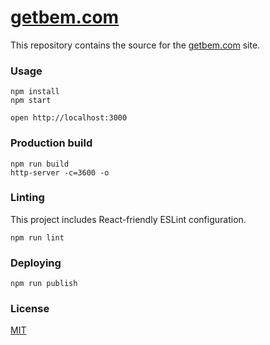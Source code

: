 [getbem.com](http://getbem.com)
=====================

This repository contains the source for the [getbem.com](http://getbem.com) site.

### Usage

```
npm install
npm start

open http://localhost:3000
```

### Production build

```
npm run build
http-server -c=3600 -o
```

### Linting

This project includes React-friendly ESLint configuration.

```
npm run lint
```

### Deploying

```
npm run publish
```

### License

[MIT](license)
